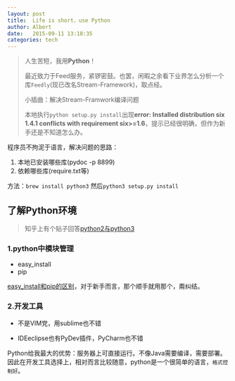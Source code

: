 ```yaml
---
layout: post
title:  Life is short，use Python
author: Albert
date:   2015-09-11 13:18:35
categories: tech
---
```


> 人生苦短，我用**Python**！
> 
> 最近致力于Feed服务，紧锣密鼓。也罢，闲暇之余看下业界怎么分析一个库`Feedly`(现已改名Stream-Framework)，取点经。
> 
> 小插曲：解决Stream-Framwork编译问题
> 
> 本地执行`python setup.py install`出现**error: Installed distribution six 1.4.1 conflicts with requirement six>=1.6**，提示已经很明确，但作为新手还是不知道怎么办。

程序员不拘泥于语言，解决问题的思路：

1. 本地已安装哪些库(pydoc -p 8899)
2. 依赖哪些库(require.txt等)

方法：`brew install python3` 然后`python3 setup.py install`

## 了解Python环境

> 知乎上有个贴子回答[python2与python3](http://www.zhihu.com/question/19698598)

### 1.python中模块管理

- easy_install
- pip

[easy_install和pip的区别](http://code.day8x.com/thread-index-fid-13-tid-103133.htm)，对于新手而言，那个顺手就用那个，甭纠结。

### 2.开发工具

- 不是VIM党，用sublime也不错


- IDEeclipse也有PyDev插件，PyCharm也不错

Python给我最大的优势：服务器上可直接运行。不像Java需要编译，需要部署。因此在开发工具选择上，相对而言比较随意，python是一个很简单的语言，`格式控制好`。

